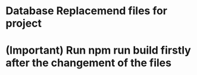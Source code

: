 # Database Replacemend files for project

# (Important) Run npm run build firstly after the changement of the files
